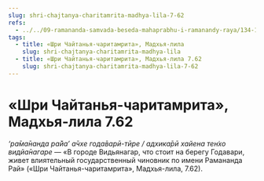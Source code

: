 ```yaml
---
slug: shri-chajtanya-charitamrita-madhya-lila-7-62
refs:
  - ../../09-ramananda-samvada-beseda-mahaprabhu-i-ramanandy-raya/134-1982-05-13-b-c1-c3-ramananda-samvada-beseda-mahaprabhu-i-ramanady-raya.md
tags:
  - title: «Шри Чайтанья-чаритамрита», Мадхья-лила
    slug: shri-chajtanya-charitamrita-madhya-lila
  - title: «Шри Чайтанья-чаритамрита», Мадхья-лила 7.62
    slug: shri-chajtanya-charitamrita-madhya-lila-7-62
---
```


# «Шри Чайтанья-чаритамрита», Мадхья-лила 7.62

*‘ра̄ма̄нанда ра̄йа’ а̄чхе года̄варӣ-тӣре / адхика̄рӣ хайена тен̇хо видйа̄нагаре* — «В городе Видьянагар, что стоит на берегу Годавари, живет влиятельный государственный чиновник по имени Рамананда Рай» («Шри Чайтанья-чаритамрита», Мадхья-лила, 7.62).

